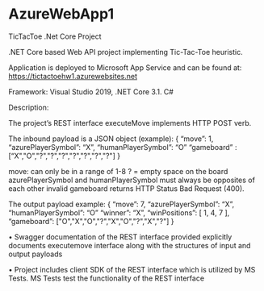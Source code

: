 # AzureWebApp1
TicTacToe .Net Core
Project 

.NET Core based Web API project implementing Tic-Tac-Toe heuristic.

Application is deployed to Microsoft App Service and can be found at:
https://tictactoehw1.azurewebsites.net

Framework: 
Visual Studio 2019, .NET Core 3.1. C#

Description:

The project’s REST interface executeMove implements HTTP POST verb.

The inbound payload is a JSON object (example):
	{
	    “move”: 1,
	    “azurePlayerSymbol”: “X”,
	    “humanPlayerSymbol”: “O”
	    “gameboard” : [“X","O","?","?","?","?","?","?","?"] 
	}

move: can only be in a range of 1-8
? = empty space on the board 
azurePlayerSymbol and humanPlayerSymbol must always be opposites of each other
invalid gameboard returns HTTP Status Bad Request (400).

The output payload example:
 {
	    “move”: 7,
	    “azurePlayerSymbol”: “X”,
	    “humanPlayerSymbol”: “O”
	    “winner”: “X”,
	    “winPositions”: [
		1,
		4,
		7
	],
	    “gameboard”: ["O","X","O","?","X","O","?","X","?"] 
       }

•	Swagger documentation of the REST interface provided explicitly documents executemove interface along with the structures of input and output payloads

•	Project includes client SDK of the REST interface which is utilized by MS Tests. MS Tests test the functionality of the REST interface


	

	


